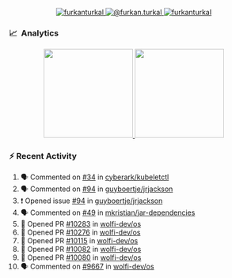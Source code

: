 <p align="center">
  <a href="https://linkedin.com/in/furkanturkal" target="blank">
    <img src="https://img.shields.io/badge/linkedin-%230077B5.svg?&style=for-the-badge&logo=linkedin&logoColor=white" alt="furkanturkal" />
  </a>
  <a href="https://medium.com/@furkan.turkal" target="blank">
    <img src="https://img.shields.io/badge/medium-%2312100E.svg?&style=for-the-badge&logo=medium&logoColor=white" alt="@furkan.turkal" />
  </a>
  <a href="https://twitter.com/furkanturkaI" target="blank">
    <img src="https://img.shields.io/badge/Twitter-1DA1F2?style=for-the-badge&logo=twitter&logoColor=white" alt="furkanturkaI" />
  </a>
</p>

### 📈 &nbsp;Analytics

<p align="center">
  <a href="https://coderstats.net/github/#Dentrax">
    <img height="180em" src="https://github-readme-stats-eight-theta.vercel.app/api?username=Dentrax&show_icons=true&theme=algolia&include_all_commits=true&count_private=true&line_height=26"/>
    <img height="180em" src="https://github-readme-stats-eight-theta.vercel.app/api/top-langs/?username=Dentrax&layout=compact&langs_count=8&theme=algolia&line_height=26"/>
  </a>
</p>

### :zap: Recent Activity

<!--START_SECTION:activity-->
1. 🗣 Commented on [#34](https://github.com/cyberark/kubeletctl/issues/34#issuecomment-1869382321) in [cyberark/kubeletctl](https://github.com/cyberark/kubeletctl)
2. 🗣 Commented on [#94](https://github.com/guyboertje/jrjackson/issues/94#issuecomment-1869069508) in [guyboertje/jrjackson](https://github.com/guyboertje/jrjackson)
3. ❗ Opened issue [#94](https://github.com/guyboertje/jrjackson/issues/94) in [guyboertje/jrjackson](https://github.com/guyboertje/jrjackson)
4. 🗣 Commented on [#49](https://github.com/mkristian/jar-dependencies/issues/49#issuecomment-1867558115) in [mkristian/jar-dependencies](https://github.com/mkristian/jar-dependencies)
5. 💪 Opened PR [#10283](https://github.com/wolfi-dev/os/pull/10283) in [wolfi-dev/os](https://github.com/wolfi-dev/os)
6. 💪 Opened PR [#10276](https://github.com/wolfi-dev/os/pull/10276) in [wolfi-dev/os](https://github.com/wolfi-dev/os)
7. 💪 Opened PR [#10115](https://github.com/wolfi-dev/os/pull/10115) in [wolfi-dev/os](https://github.com/wolfi-dev/os)
8. 💪 Opened PR [#10082](https://github.com/wolfi-dev/os/pull/10082) in [wolfi-dev/os](https://github.com/wolfi-dev/os)
9. 💪 Opened PR [#10080](https://github.com/wolfi-dev/os/pull/10080) in [wolfi-dev/os](https://github.com/wolfi-dev/os)
10. 🗣 Commented on [#9667](https://github.com/wolfi-dev/os/pull/9667#issuecomment-1861305434) in [wolfi-dev/os](https://github.com/wolfi-dev/os)
<!--END_SECTION:activity-->
